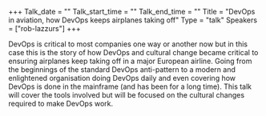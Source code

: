 +++
Talk_date = ""
Talk_start_time = ""
Talk_end_time = ""
Title = "DevOps in aviation, how DevOps keeps airplanes taking off"
Type = "talk"
Speakers = ["rob-lazzurs"]
+++

DevOps is critical to most companies one way or another now but in this case this is the story of how DevOps and cultural change became critical to ensuring airplanes keep taking off in a major European airline. Going from the beginnings of the standard DevOps anti-pattern to a modern and enlightened organisation doing DevOps daily and even covering how DevOps is done in the mainframe (and has been for a long time). This talk will cover the tools involved but will be focused on the cultural changes required to make DevOps work.
